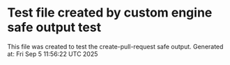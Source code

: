 # Test file created by custom engine safe output test
This file was created to test the create-pull-request safe output.
Generated at: Fri Sep  5 11:56:22 UTC 2025
